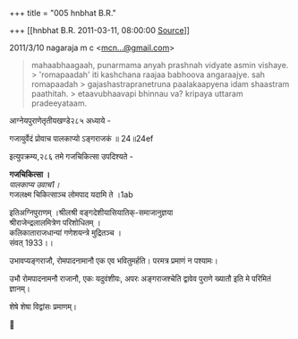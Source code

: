 +++
title = "005 hnbhat B.R."

+++
[[hnbhat B.R.	2011-03-11, 08:00:00 [Source](https://groups.google.com/g/bvparishat/c/6EBA9DRCCds)]]



2011/3/10 nagaraja m c \<[mcn...@gmail.com]()\>

  

> mahaabhaagaah, punarmama anyah prashnah vidyate asmin vishaye. > 'romapaadah' iti kashchana raajaa babhoova angaraajye. sah romapaadah > gajashastrapranetruna paalakaapyena idam shaastram paathitah. > etaavubhaavapi bhinnau va? kripaya uttaram pradeeyataam.  
> > 
> > 
> > 
> > 
> > 
> > 

  

आग्नेयपुराणेतृतीयखण्डे२८५ अध्याये -

  
गजायुर्वेदं प्रोवाच पालकाप्यो ऽङ्गराजकं ॥ 24॥24ef

इत्युपक्रम्य,२८६ तमे गजचिकित्सा उपदिश्यते -

**गजचिकित्सा ।**  
*पालकाप्य उवाच1।*  
गजलक्ष्म चिकित्साञ्च लोमपाद यदामि ते ।1ab

  

इतिअग्निपुराणम् ।श्रीलश्री वङ्गदेशीयासियातिक्-समाजानुज्ञया  
श्रीराजेन्द्रलालमित्रेण परिशोधितम् ।  
कलिकाताराजधान्यां गणेशयन्त्रे मुद्रितञ्च ।  
संवत् 1933।।

  

उभावप्यङ्गराजौ, रोमपादनामानौ एक एव भवितुमर्हति। परमत्र प्रमाणं न पश्यामः।

उभौ रोमपादनामनौ राजानौ, एकः यदुवंशीयः, अपरः अङ्गराजश्चेति द्वावेव पुराणे ख्यातौ इति मे परिमितं ज्ञानम्।

  

शेषे शेषा विद्वांसः प्रमाणम्।



